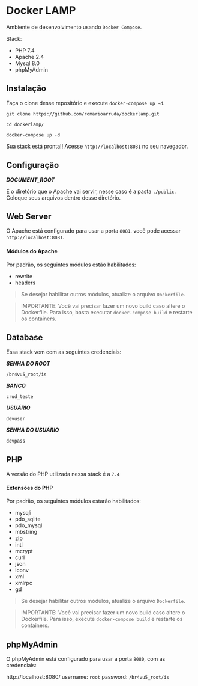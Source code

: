 # Docker LAMP

Ambiente de desenvolvimento usando `Docker Compose`.
>
Stack:

* PHP 7.4
* Apache 2.4
* Mysql 8.0
* phpMyAdmin

## Instalação

Faça o clone desse repositório e execute `docker-compose up -d`.

```shell
git clone https://github.com/romarioarruda/dockerlamp.git

cd dockerlamp/

docker-compose up -d
```

Sua stack está pronta!! Acesse `http://localhost:8081` no seu navegador.

## Configuração

_**DOCUMENT_ROOT**_

É o diretório que o Apache vai servir, nesse caso é a pasta `./public`. Coloque seus arquivos dentro desse diretório.

## Web Server

O Apache está configurado para usar a porta `8081`. você pode acessar `http://localhost:8081`.

#### Módulos do Apache

Por padrão, os seguintes módulos estão habilitados:

* rewrite
* headers

> Se desejar habilitar outros módulos, atualize o arquivo `Dockerfile`.

> IMPORTANTE: Você vai precisar fazer um novo build caso altere o Dockerfile. Para isso, basta executar `docker-compose build` e restarte os containers.

## Database

Essa stack vem com as seguintes credenciais:

_**SENHA DO ROOT**_

`/br4vu5_root/is`

_**BANCO**_

`crud_teste`

_**USUÁRIO**_

`devuser`

_**SENHA DO USUÁRIO**_

`devpass`

## PHP

A versão do PHP utilizada nessa stack é a `7.4`

#### Extensões do PHP

Por padrão, os seguintes módulos estarão habilitados:

* mysqli
* pdo_sqlite
* pdo_mysql
* mbstring
* zip
* intl
* mcrypt
* curl
* json
* iconv
* xml
* xmlrpc
* gd

> Se desejar habilitar outros módulos, atualize o arquivo `Dockerfile`.

> IMPORTANTE: Você vai precisar fazer um novo build caso altere o Dockerfile. Para isso, execute `docker-compose build` e restarte os containers.

## phpMyAdmin

O phpMyAdmin está configurado para usar a porta `8080`, com as credenciais:

http://localhost:8080/
username: `root`
password: `/br4vu5_root/is`
